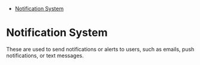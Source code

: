 - [Notification System](#notification-system)

# Notification System

These are used to send notifications or alerts to users, such as emails, push notifications, or text messages.
